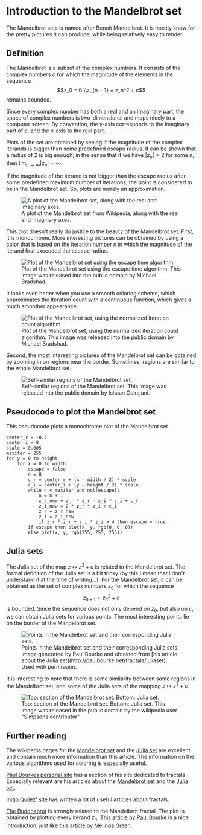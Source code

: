 ﻿# Introduction to the Mandelbrot set

The Mandelbrot sets is named after Benoit Mandelbrot. It is mostly know for the pretty pictures it can produce, while being relatively easy to render.

## Definition
The Mandelbrot is a subset of the complex numbers. It consists of the complex numbers $c$ for which the magnitude of the elements in the sequence
$$z_0 = 0 \\z_{n + 1} = z_n^2 + c$$
remains bounded.

Since every complex number has both a real and an imaginary part, the space of complex numbers is two-dimensional and maps nicely to a computer screen. By convention, the y-axis corresponds to the imaginary part of $c$, and the x-axis to the real part.

Plots of the set are obtained by seeing if the magnitude of the complex iterands is bigger than some predefined escape radius. It can be shown that a radius of 2 is big enough, in the sense that if we have $|z_n| > 2$ for some $n$, then $\lim_{n \rightarrow \infty} |z_n| = \infty$.

If the magnitude of the iterand is not bigger than the escape radius after some predefined maximum number of iterations, the point is considered to be in the Mandelbrot set. So, plots are merely an approximation.

<figure>
  <img src="https://upload.wikimedia.org/wikipedia/commons/5/56/Mandelset_hires.png" alt="A plot of the Mandelbrot set, along with the real and imaginary axes.">
  <figcaption>A plot of the Mandelbrot set from Wikipedia, along with the real and imaginary axes.</figcaption>
</figure>

This plot doesn't really do justice to the beauty of the Mandelbrot set. First, it is monochrome. More interesting pictures can be obtained by using a color that is based on the iteration number $n$ in which the magnitude of the iterand first exceeded the escape radius.

<figure>
  <img src="https://upload.wikimedia.org/wikipedia/commons/0/08/Escape_Time_Algorithm_bands.png" alt="Plot of the Mandelbrot set using the escape time algorithm.">
  <figcaption>Plot of the Mandelbrot set using the escape time algorithm. This image was released into the public domain by Michael Bradshad.</figcaption>
</figure>

It looks even better when you use a smooth coloring scheme, which approximates the iteration count with a continuous function, which gives a much smoother appearance.

<figure>
  <img src="https://upload.wikimedia.org/wikipedia/commons/c/c0/Normalized_Iteration_Count_Algorithm_1.png" alt="Plot of the Mandelbrot set, using the normalized iteration count algorithm.">
  <figcaption>Plot of the Mandelbrot set, using the normalized iteration count algorithm. This image was released into the public domain by Michael Bradshad.</figcaption>
</figure>

Second, the most interesting pictures of the Mandelbrot set can be obtained by zooming in on regions near the border. Sometimes, regions are similar to the whole Mandelbrot set.

<figure>
  <img src="https://upload.wikimedia.org/wikipedia/commons/f/fd/Blue_Mandelbrot_Zoom.jpg" alt="Self-similar regions of the Mandelbrot set.">
  <figcaption>Self-similar regions of the Mandelbrot set. This image was released into the public domain by Ishaan Gulrajani.</figcaption>
</figure>


## Pseudocode to plot the Mandelbrot set

This pseudocode plots a monochrome plot of the Mandelbrot set.

    center_r = -0.5
    center_i = 0
    scale = 0.005
    maxiter = 255
    for y = 0 to height
        for x = 0 to width
            escape = false
            n = 0
            c_r = center_r + (x - width / 2) * scale
            c_i = center_i + (y - height / 2) * scale
            while n < maxiter and not(escape):
                n = n + 1
                z_r_new = z_r * z_r - z_i * z_i + c_r
                z_i_new = 2 * z_r * z_i + c_i
                z_r = z_r_new
                z_i = z_i_new
                if z_r * z_r + z_i * z_i > 4 then escape = true
            if escape then plot(x, y, rgb(0, 0, 0))
            else plot(x, y, rgb(255, 255, 255))


## Julia sets

The Julia set of the map $z \mapsto z^2 + c$ is related to the Mandelbrot set. The formal definition of the Julia set is a bit tricky (by this I mean that I don't understand it at the time of writing...). For the Mandelbrot set, it can be obtained as the set of complex numbers $z_0$ for which the sequence 
$$z_{n + 1} = z_n^2 + c$$
is bounded. Since the sequence does not only depend on $z_0$, but also on $c$, we can obtain Julia sets for various points. The most interesting points lie on the border of the Mandelbrot set.

<figure>
  <img src="http://paulbourke.net/fractals/juliaset/julia_mandel.gif" alt="Points in the Mandelbrot set and their corresponding Julia sets.">
  <figcaption>Points in the Mandelbrot set and their corresponding Julia sets. Image generated by Paul Bourke and obtained from [his article about the Julia set](http://paulbourke.net/fractals/juliaset). Used with permission.</figcaption>
</figure>

It is interesting to note that there is some similarity between some regions in the Mandelbrot set, and some of the Julia sets of the mapping $z \mapsto z^2 + c$.

<figure>
  <img src="https://upload.wikimedia.org/wikipedia/commons/1/19/Relationship_between_Mandelbrot_sets_and_Julia_sets.PNG" alt="Top: section of the Mandelbrot set. Bottom: Julia set.">
  <figcaption>Top: section of the Mandelbrot set. Bottom: Julia set. This image was released in the public domain by the wikipedia user "Simpsons contributor".</figcaption>
</figure>


## Further reading

The wikipedia pages for the [Mandelbrot set](https://wikipedia.org/wiki/Mandelbrot_set) and the [Julia set](https://wikipedia.org/wiki/Julia_set) are excellent and contain much more information than this article. The information on the various algorithms used for coloring is especially useful.

[Paul Bourkes personal site](http://www.paulbourke.net) has a section of his site dedicated to fractals. Especially relevant are his articles about the [Mandelbrot set](http://paulbourke.net/fractals/mandelbrot/) and the [Julia set](http://paulbourke.net/fractals/juliaset/).

[Inigo Quilez' site](https://iquilezles.org) has written a lot of useful articles about fractals.

[The Buddhabrot](https://wikipedia.org/wiki/Buddhabrot) is strongly related to the Mandelbrot fractal. The plot is obtained by plotting every iterand $z_n$. [This article by Paul Bourke](http://paulbourke.net/fractals/buddhabrot/) is a nice introduction, just like this [article by Melinda Green](http://superliminal.com/fractals/bbrot/bbrot.htm).
